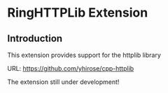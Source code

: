 # RingHTTPLib Extension

## Introduction

This extension provides support for the httplib library

URL: https://github.com/yhirose/cpp-httplib

The extension still under development!
